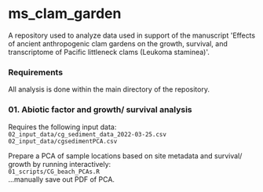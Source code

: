 # ms_clam_garden
A repository used to analyze data used in support of the manuscript 'Effects of ancient anthropogenic clam gardens on the growth, survival, and transcriptome of Pacific littleneck clams (Leukoma staminea)'.      

### Requirements       


All analysis is done within the main directory of the repository.     


### 01. Abiotic factor and growth/ survival analysis
Requires the following input data:      
`02_input_data/cg_sediment_data_2022-03-25.csv`      
`02_input_data/cgsedimentPCA.csv`           

Prepare a PCA of sample locations based on site metadata and survival/ growth by running interactively:        
`01_scripts/CG_beach_PCAs.R`        
...manually save out PDF of PCA.     

